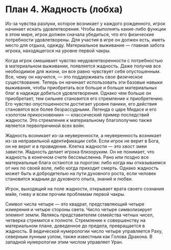 # План 4. Жадность (лобха)

Из-за чувства разлуки, которое возникает у каждого рожденного, игрок начинает искать удовлетворения. Чтобы выполнять какие-либо функции в этом мире, игрок должен сначала убедиться, что его физические потребности удовлетворены. Для участия в игре он должен есть, иметь место для отдыха, одежду. Материальное выживание — главная забота игрока, находящегося на уровне первой чакры.

Когда игрок смешивает чувство неудовлетворенности с потребностью в материальном выживании, появляется жадность. Даже получив все необходимое для жизни, он все равно чувствует себя опустошенным. Все, чему он научился, — это поддерживать свое физическое существование. Теперь он начинает использовать эти базовые навыки выживания, чтобы приобретать все больше и больше материальных благ в надежде добиться удовлетворения. Однако чем больше он приобретает, тем сильнее становится его стремление к приобретению. Его чувство опустошенности достигает уровня паники, его действия становятся все более безрассудными. Легенда о царе Мидасе и его «золотом прикосновении» — классический пример последствий жадности. Это стремление к материальному благополучию также является первопричиной всех войн.

Жадность возникает из-за неуверенности, а неуверенность возникает из-за неправильной идентификации себя. Если игрок не верит в Бога, он не верит и в провидение. Клетка жадности — это хвост змеи зависти. Жадность делает игрока близоруким. Он не понимает, что жадность в конечном счете бессмысленна. Рано или поздно все материальные блага остаются за порогом: либо когда мы отказываемся от них по своей воле, либо когда приходит смерть. Однако жадность может быть и добродетелью на пути духовного роста, если человек становится жадным до духовного опыта, знаний и любви.

Игрок, выходящий на поле жадности, открывает врата своего сознания майе, гневу и всем прочим проблемам первой чакры.

Символ числа четыре — это квадрат, представляющий четыре измерения и четыре стороны света. Число четыре символизирует элемент земли. Являясь представителем семейства четных чисел, четверка стремится к полноте. Стремление к совершенству на материальном плане, доведенное до предела, превращается в жадность. В ведической нумерологии число четыре управляется Раху, северным лунным узлом, также известным как Голова Дракона. В западной нумерологии этим числом управляет Уран.
